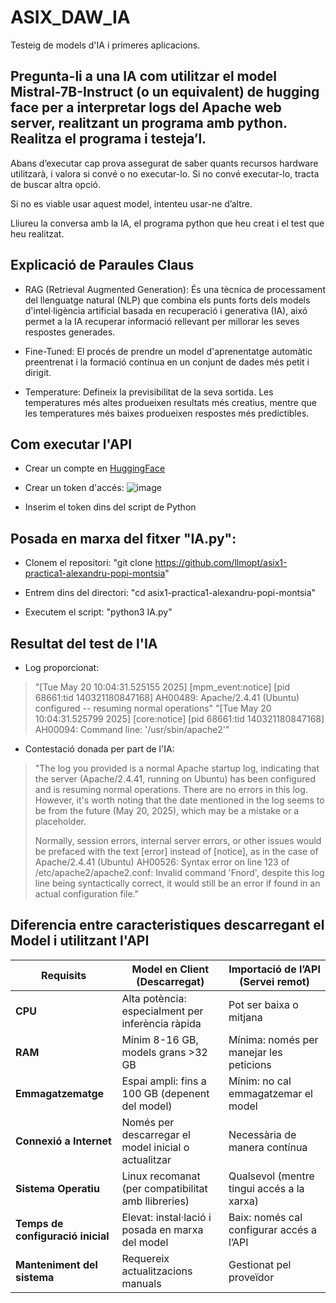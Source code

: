 # ASIX_DAW_IA
Testeig de models d'IA i primeres aplicacions.

## Pregunta-li a una IA com utilitzar el model Mistral-7B-Instruct (o un equivalent) de hugging face per a interpretar logs del Apache web server, realitzant un programa amb python. Realitza el programa i testeja’l.

Abans d’executar cap prova assegurat de saber quants recursos hardware utilitzarà, i valora si convé o no executar-lo. Si no convé executar-lo, tracta de buscar altra opció. 

Si no es viable usar aquest model, intenteu usar-ne d’altre.

Lliureu la conversa amb la IA, el programa python que heu creat i el test que heu realitzat.

## Explicació de Paraules Claus
- RAG (Retrieval Augmented Generation): És una tècnica de processament del llenguatge natural (NLP) que combina els punts forts dels models d'intel·ligència artificial basada en recuperació i generativa (IA), aixó permet a la IA recuperar informació rellevant per millorar les seves respostes generades.

- Fine-Tuned: El procés de prendre un model d'aprenentatge automàtic preentrenat i la formació contínua en un conjunt de dades més petit i dirigit.

- Temperature: Defineix la previsibilitat de la seva sortida. Les temperatures més altes produeixen resultats més creatius, mentre que les temperatures més baixes produeixen respostes més predictibles.

## Com executar l'API
- Crear un compte en [HuggingFace](https://huggingface.co/)

- Crear un token d'accés:
![image](https://github.com/user-attachments/assets/86fff3a8-3312-490d-ae1f-dcb936b42d85)

- Inserim el token dins del script de Python

## Posada en marxa del fitxer "IA.py":
- Clonem el repositori:
  "git clone https://github.com/llmopt/asix1-practica1-alexandru-popi-montsia"

- Entrem dins del directori:
  "cd asix1-practica1-alexandru-popi-montsia"

- Executem el script:
  "python3 IA.py"

## Resultat del test de l'IA
- Log proporcionat:
> "[Tue May 20 10:04:31.525155 2025] [mpm_event:notice] [pid 68661:tid 140321180847168] AH00489: Apache/2.4.41 (Ubuntu) configured -- resuming normal operations"
> "[Tue May 20 10:04:31.525799 2025] [core:notice] [pid 68661:tid 140321180847168] AH00094: Command line: '/usr/sbin/apache2'"

- Contestació donada per part de l'IA:
> "The log you provided is a normal Apache startup log, indicating that the server (Apache/2.4.41, running on Ubuntu) has been configured and is resuming normal
> operations. There are no errors in this log. However, it's worth noting that the date mentioned in the log seems to be from the future (May 20, 2025), which may
> be a mistake or a placeholder.
> 
> Normally, session errors, internal server errors, or other issues would be prefaced with the text [error] instead of [notice], as in the case of Apache/2.4.41
> (Ubuntu) AH00526: Syntax error on line 123 of /etc/apache2/apache2.conf:
> Invalid command 'Fnord', despite this log line being syntactically correct, it would still be an error if found in an actual configuration file."

## Diferencia entre caracteristiques descarregant el Model i utilitzant l'API
| **Requisits**                     | **Model en Client (Descarregat)**                    | **Importació de l’API (Servei remot)**          |
| --------------------------------- | ---------------------------------------------------- | ----------------------------------------------- |
| **CPU**                           | Alta potència: especialment per inferència ràpida    | Pot ser baixa o mitjana                         |
| **RAM**                           | Mínim 8-16 GB, models grans >32 GB                   | Mínima: només per manejar les peticions         |
| **Emmagatzematge**                | Espai ampli: fins a 100 GB (depenent del model)      | Mínim: no cal emmagatzemar el model             |
| **Connexió a Internet**           | Només per descarregar el model inicial o actualitzar | Necessària de manera contínua                   |
| **Sistema Operatiu**              | Linux recomanat (per compatibilitat amb llibreries)  | Qualsevol (mentre tingui accés a la xarxa)      |
| **Temps de configuració inicial** | Elevat: instal·lació i posada en marxa del model     | Baix: només cal configurar accés a l’API        |
| **Manteniment del sistema**       | Requereix actualitzacions manuals                    | Gestionat pel proveïdor                         |
